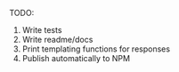 TODO:

1. Write tests
2. Write readme/docs
3. Print templating functions for responses
4. Publish automatically to NPM
